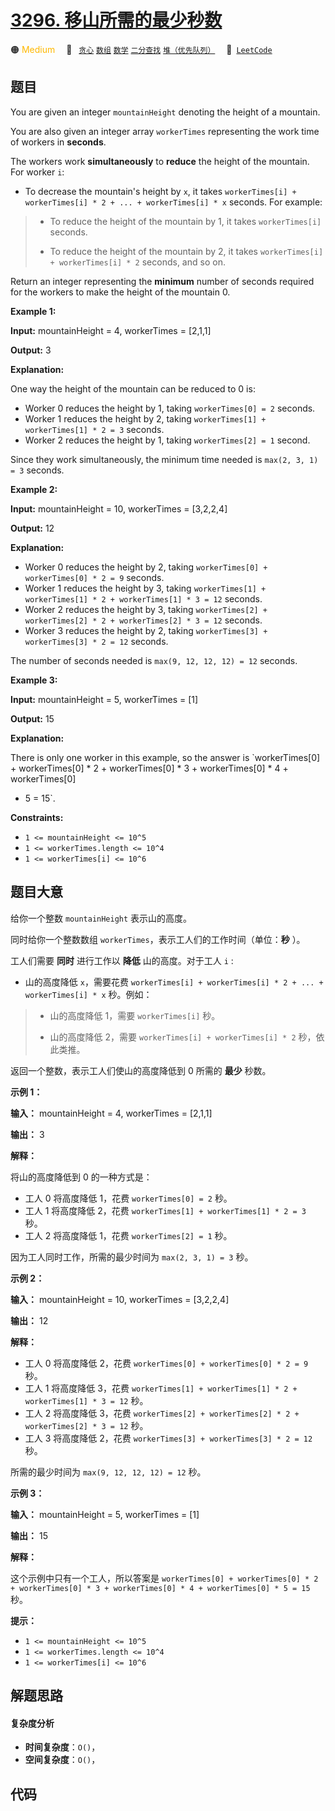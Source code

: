 # [3296. 移山所需的最少秒数](https://leetcode.com/problems/minimum-number-of-seconds-to-make-mountain-height-zero)

🟠 <font color=#ffb800>Medium</font>&emsp; 🔖&ensp; [`贪心`](/leetcode/outline/tag/greedy.md) [`数组`](/leetcode/outline/tag/array.md) [`数学`](/leetcode/outline/tag/math.md) [`二分查找`](/leetcode/outline/tag/binary-search.md) [`堆（优先队列）`](/leetcode/outline/tag/heap-priority-queue.md)&emsp; 🔗&ensp;[`LeetCode`](https://leetcode.com/problems/minimum-number-of-seconds-to-make-mountain-height-zero)


## 题目

You are given an integer `mountainHeight` denoting the height of a mountain.

You are also given an integer array `workerTimes` representing the work time
of workers in **seconds**.

The workers work **simultaneously** to **reduce** the height of the mountain.
For worker `i`:

  * To decrease the mountain's height by `x`, it takes `workerTimes[i] + workerTimes[i] * 2 + ... + workerTimes[i] * x` seconds. For example: 
> 
> * To reduce the height of the mountain by 1, it takes `workerTimes[i]` seconds.
> 
> * To reduce the height of the mountain by 2, it takes `workerTimes[i] + workerTimes[i] * 2` seconds, and so on.

Return an integer representing the **minimum** number of seconds required for
the workers to make the height of the mountain 0.



**Example 1:**

**Input:** mountainHeight = 4, workerTimes = [2,1,1]

**Output:** 3

**Explanation:**

One way the height of the mountain can be reduced to 0 is:

  * Worker 0 reduces the height by 1, taking `workerTimes[0] = 2` seconds.
  * Worker 1 reduces the height by 2, taking `workerTimes[1] + workerTimes[1] * 2 = 3` seconds.
  * Worker 2 reduces the height by 1, taking `workerTimes[2] = 1` second.

Since they work simultaneously, the minimum time needed is `max(2, 3, 1) = 3`
seconds.

**Example 2:**

**Input:** mountainHeight = 10, workerTimes = [3,2,2,4]

**Output:** 12

**Explanation:**

  * Worker 0 reduces the height by 2, taking `workerTimes[0] + workerTimes[0] * 2 = 9` seconds.
  * Worker 1 reduces the height by 3, taking `workerTimes[1] + workerTimes[1] * 2 + workerTimes[1] * 3 = 12` seconds.
  * Worker 2 reduces the height by 3, taking `workerTimes[2] + workerTimes[2] * 2 + workerTimes[2] * 3 = 12` seconds.
  * Worker 3 reduces the height by 2, taking `workerTimes[3] + workerTimes[3] * 2 = 12` seconds.

The number of seconds needed is `max(9, 12, 12, 12) = 12` seconds.

**Example 3:**

**Input:** mountainHeight = 5, workerTimes = [1]

**Output:** 15

**Explanation:**

There is only one worker in this example, so the answer is `workerTimes[0] +
workerTimes[0] * 2 + workerTimes[0] * 3 + workerTimes[0] * 4 + workerTimes[0]
* 5 = 15`.



**Constraints:**

  * `1 <= mountainHeight <= 10^5`
  * `1 <= workerTimes.length <= 10^4`
  * `1 <= workerTimes[i] <= 10^6`


## 题目大意

给你一个整数 `mountainHeight` 表示山的高度。

同时给你一个整数数组 `workerTimes`，表示工人们的工作时间（单位：**秒** ）。

工人们需要 **同时** 进行工作以 **降低** 山的高度。对于工人 `i` :

  * 山的高度降低 `x`，需要花费 `workerTimes[i] + workerTimes[i] * 2 + ... + workerTimes[i] * x` 秒。例如： 
> 
> * 山的高度降低 1，需要 `workerTimes[i]` 秒。
> 
> * 山的高度降低 2，需要 `workerTimes[i] + workerTimes[i] * 2` 秒，依此类推。

返回一个整数，表示工人们使山的高度降低到 0 所需的 **最少** 秒数。



**示例 1：**

**输入：** mountainHeight = 4, workerTimes = [2,1,1]

**输出：** 3

**解释：**

将山的高度降低到 0 的一种方式是：

  * 工人 0 将高度降低 1，花费 `workerTimes[0] = 2` 秒。
  * 工人 1 将高度降低 2，花费 `workerTimes[1] + workerTimes[1] * 2 = 3` 秒。
  * 工人 2 将高度降低 1，花费 `workerTimes[2] = 1` 秒。

因为工人同时工作，所需的最少时间为 `max(2, 3, 1) = 3` 秒。

**示例 2：**

**输入：** mountainHeight = 10, workerTimes = [3,2,2,4]

**输出：** 12

**解释：**

  * 工人 0 将高度降低 2，花费 `workerTimes[0] + workerTimes[0] * 2 = 9` 秒。
  * 工人 1 将高度降低 3，花费 `workerTimes[1] + workerTimes[1] * 2 + workerTimes[1] * 3 = 12` 秒。
  * 工人 2 将高度降低 3，花费 `workerTimes[2] + workerTimes[2] * 2 + workerTimes[2] * 3 = 12` 秒。
  * 工人 3 将高度降低 2，花费 `workerTimes[3] + workerTimes[3] * 2 = 12` 秒。

所需的最少时间为 `max(9, 12, 12, 12) = 12` 秒。

**示例 3：**

**输入：** mountainHeight = 5, workerTimes = [1]

**输出：** 15

**解释：**

这个示例中只有一个工人，所以答案是 `workerTimes[0] + workerTimes[0] * 2 + workerTimes[0] * 3 +
workerTimes[0] * 4 + workerTimes[0] * 5 = 15` 秒。



**提示：**

  * `1 <= mountainHeight <= 10^5`
  * `1 <= workerTimes.length <= 10^4`
  * `1 <= workerTimes[i] <= 10^6`


## 解题思路

#### 复杂度分析

- **时间复杂度**：`O()`，
- **空间复杂度**：`O()`，

## 代码

```javascript

```